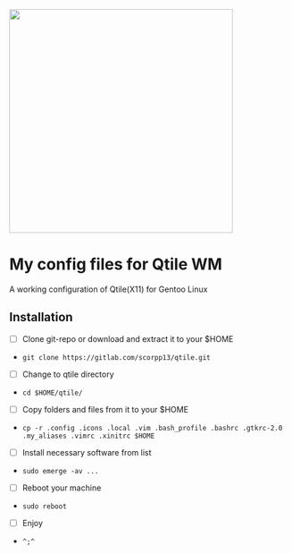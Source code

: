 <img src="https://i.ibb.co/2gn99zB/merge-190125-160039.png" width="400"/>

# My config files for Qtile WM

A working configuration of Qtile(X11) for Gentoo Linux

## Installation

- [ ] Clone git-repo or download and extract it to your $HOME
- `git clone https://gitlab.com/scorpp13/qtile.git`
- [ ] Change to qtile directory
- `cd $HOME/qtile/`
- [ ] Copy folders and files from it to your $HOME
- `cp -r .config .icons .local .vim .bash_profile .bashrc .gtkrc-2.0 .my_aliases .vimrc .xinitrc $HOME`
- [ ] Install necessary software from list
- `sudo emerge -av ...`
- [ ] Reboot your machine
- `sudo reboot`
- [ ] Enjoy
- `^;^`
